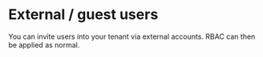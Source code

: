 # External / guest users

You can invite users into your tenant via external accounts. RBAC can then be applied as normal.
